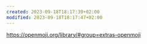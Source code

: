 ```yaml
---
created: 2023-09-18T18:17:39+02:00
modified: 2023-09-18T18:17:47+02:00
---
```


https://openmoji.org/library/#group=extras-openmoji
